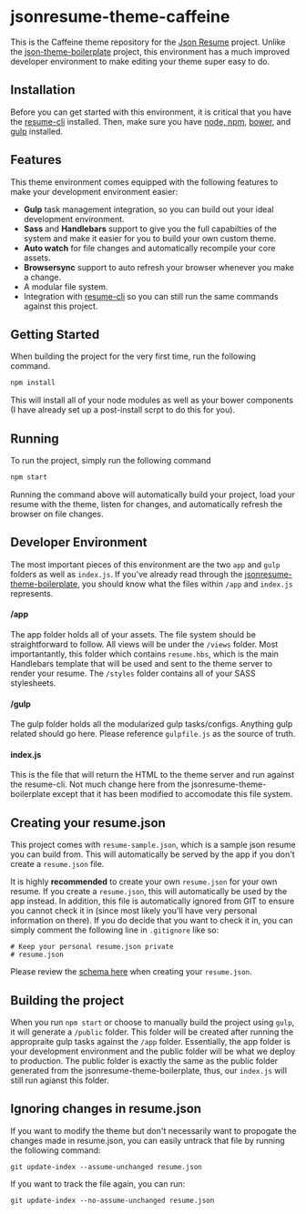 # jsonresume-theme-caffeine

This is the Caffeine theme repository for the [Json Resume](https://jsonresume.org/) project. Unlike the [json-theme-boilerplate](https://github.com/jsonresume/jsonresume-theme-boilerplate) project, this environment has a much improved developer environment to make editing your theme super easy to do.

## Installation
Before you can get started with this environment, it is critical that you have the [resume-cli](https://github.com/jsonresume/resume-cli) installed. Then, make sure you have [node, npm](https://nodejs.org/en/), [bower](http://bower.io/), and [gulp](http://gulpjs.com/) installed.

## Features
This theme environment comes equipped with the following features to make your development environment easier:

- **Gulp** task management integration, so you can build out your ideal development environment.
- **Sass** and **Handlebars** support to give you the full capabilties of the system and make it easier for you to build your own custom theme.
- **Auto watch** for file changes and automatically recompile your core assets.
- **Browsersync** support to auto refresh your browser whenever you make a change.
- A modular file system.
- Integration with [resume-cli](https://github.com/jsonresume/resume-cli) so you can still run the same commands against this project.

## Getting Started
When building the project for the very first time, run the following command.
```bash
npm install
```
This will install all of your node modules as well as your bower components (I have already set up a post-install scrpt to do this for you).

## Running
To run the project, simply run the following command
```bash
npm start
```

Running the command above will automatically build your project, load your resume with the theme, listen for changes, and automatically refresh the browser on file changes.

## Developer Environment
The most important pieces of this environment are the two `app` and `gulp` folders as well as `index.js`. If you've already read through the [jsonresume-theme-boilerplate](https://github.com/jsonresume/jsonresume-theme-boilerplate), you should know what the files within `/app` and `index.js` represents.

#### /app
The app folder holds all of your assets. The file system should be straightforward to follow. All views will be under the `/views`  folder. Most importantantly, this folder which contains `resume.hbs`, which is the main Handlebars template that will be used and sent to the theme server to render your resume. The  `/styles` folder contains all of your SASS stylesheets.

#### /gulp
The gulp folder holds all the modularized gulp tasks/configs. Anything gulp related should go here. Please reference `gulpfile.js` as the source of truth.

#### index.js
This is the file that will return the HTML to the theme server and run against the resume-cli. Not much change here from the jsonresume-theme-boilerplate except that it has been modified to accomodate this file system.

## Creating your resume.json
This project comes with `resume-sample.json`, which is a sample json resume you can build from. This will automatically be served by the app if you don't create a `resume.json` file.

It is highly **recommended** to create your own `resume.json` for your own resume. If you create a `resume.json`, this will automatically be used by the app instead. In addition, this file is automatically ignored from GIT to ensure you cannot check it in (since most likely you'll have very personal information on there). If you do decide that you want to check it in, you can simply comment the following line in `.gitignore` like so:

```
# Keep your personal resume.json private
# resume.json
```

Please review the [schema here](https://jsonresume.org/schema/) when creating your `resume.json`.

## Building the project
When you run `npm start` or choose to manually build the project using `gulp`, it will generate a `/public` folder. This folder will be created after running the appropraite gulp tasks against the `/app` folder. Essentially, the app folder is your development environment and the public folder will be what we deploy to production. The public folder is exactly the same as the public folder generated from the jsonresume-theme-boilerplate, thus, our `index.js` will still run agianst this folder.

## Ignoring changes in resume.json
If you want to modify the theme but don't necessarily want to propogate the changes made in resume.json, you can easily untrack that file by running the following command:
```
git update-index --assume-unchanged resume.json
```

If you want to track the file again, you can run:
```
git update-index --no-assume-unchanged resume.json
```
